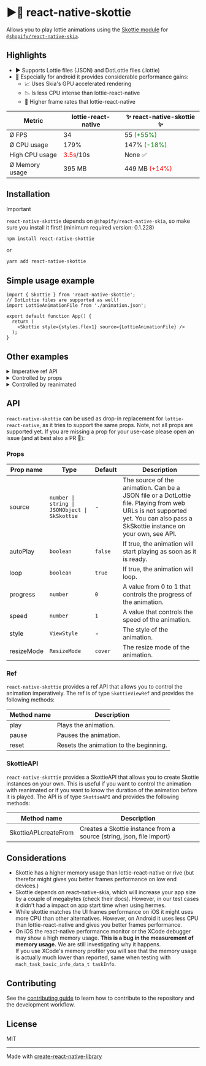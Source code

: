 # ▶️🌠 react-native-skottie

Allows you to play lottie animations using the [Skottie module](https://skia.org/docs/user/modules/skottie/)
for [`@shopify/react-native-skia`](https://github.com/Shopify/react-native-skia).

## Highlights

- ▶️ Supports Lottie files (JSON) and DotLottie files (.lottie)
- 🤖 Especially for android it provides considerable performance gains:
  - 📈 Uses Skia's GPU accelerated rendering
  - 📉 Is less CPU intense than lottie-react-native
  - 🏃 Higher frame rates that lottie-react-native

| Metric         | lottie-react-native                     | ✨ react-native-skottie ✨                     |
|----------------|-----------------------------------------|----------------------------------------------|
| Ø FPS          | 34                                      | 55 <span style="color:green">(+55%)</span>   |
| Ø CPU usage    | 179%                                    | 147% <span style="color:green">(-18%)</span> |
| High CPU usage | <span style="color:red">3.5s</span>/10s | None ✅                                       |
| Ø Memory usage | 395 MB                                  | 449 MB <span style="color:red">(+14%)</span> |

## Installation

> [!IMPORTANT]
> `react-native-skottie` depends on `@shopify/react-native-skia`, so make sure you install it first! (minimum required
> version: 0.1.228)

```sh
npm install react-native-skottie
```

or

```sh
yarn add react-native-skottie
```

## Simple usage example

```tsx
import { Skottie } from 'react-native-skottie';
// DotLottie files are supported as well!
import LottieAnimationFile from './animation.json';

export default function App() {
  return (
    <Skottie style={styles.flex1} source={LottieAnimationFile} />
  );
}
```

## Other examples

<details>
  <summary>Imperative ref API</summary>

```tsx
import { Skottie } from 'react-native-skottie';
import { Button } from 'react-native';

export default function App() {
  const skottieRef = useRef<SkottieViewRef>(null);

  return (
    <View>
      <Skottie
        ref={skottieRef}
        style={styles.flex1}
        source={LottieAnimationFile}
      />

      <Button
        title="Play"
        onPress={() => skottieRef.current?.play()}
      />
      <Button
        title="Pause"
        onPress={() => skottieRef.current?.pause()}
      />
      <Button
        title="Reset"
        onPress={() => skottieRef.current?.reset()}
      />
    </View>
  );
}

```

</details>

<details>
  <summary>Controlled by props</summary>

```tsx
import { Skottie } from 'react-native-skottie';
import { Button } from 'react-native';

export default function App() {
  const [isPlaying, setIsPlaying] = useState(false);

  return (
    <View>
      <Skottie
        autoPlay={isPlaying}
        style={styles.flex1}
        source={LottieAnimationFile}
      />

      <Button
        title="Play"
        onPress={() => setIsPlaying(true)}
      />
      <Button
        title="Pause"
        onPress={() => setIsPlaying(false)}
      />
    </View>
  );
}

```

</details>

<details>
  <summary>Controlled by reanimated</summary>

Note: React Natives Animated API is not supported yet.

```tsx
import { Skottie, SkottieAPI } from 'react-native-skottie';
import { useSharedValue, withTiming, Easing } from 'react-native-reanimated';

export default function App() {
  // A progress value from 0 to 1
  const progress = useSharedValue(0);

  // We need to run the animation on our own, therefor, we need to know the
  // animation's duration. We can either look that up from the lottie file,
  // or we can create the SkSkottie instance ourselves and get the duration:
  const skottieAnimation = useMemo(() => SkottieAPI.createFrom(lottieFile), []);
  const duration = skottieAnimation.duration;

  // Run the animation:
  useEffect(() => {
    // Will play the animation once …
    progress.value = withTiming(1, {
      duration: duration,
      easing: Easing.linear,
    });
    // … if you want to loop you could use withRepeat
  }, [duration]);

  return (
    <Skottie
      autoPlay={true}
      style={styles.flex1}
      source={LottieAnimationFile}
      // Pass the shared value to Skottie to drive the animation:
      progress={progress}
    />
  );
}

```

</details>

## API

`react-native-skottie` can be used as drop-in replacement for `lottie-react-native`, as it tries to support the same
props.
Note, not all props are supported yet. If you are missing a prop for your use-case please open an issue (and at best
also a PR 🤝):

### Props

| Prop name  | Type                                          | Default | Description                                                                                                                                                                   |
|------------|-----------------------------------------------|---------|-------------------------------------------------------------------------------------------------------------------------------------------------------------------------------|
| source     | `number \| string \| JSONObject \| SkSkottie` | -       | The source of the animation. Can be a JSON file or a DotLottie file. Playing from web URLs is not supported yet. You can also pass a SkSkottie instance on your own, see API. |
| autoPlay   | `boolean`                                     | `false` | If true, the animation will start playing as soon as it is ready.                                                                                                             |
| loop       | `boolean`                                     | `true`  | If true, the animation will loop.                                                                                                                                             |
| progress   | `number`                                      | `0`     | A value from 0 to 1 that controls the progress of the animation.                                                                                                              |
| speed      | `number`                                      | `1`     | A value that controls the speed of the animation.                                                                                                                             |
| style      | `ViewStyle`                                   | -       | The style of the animation.                                                                                                                                                   |
| resizeMode | `ResizeMode`                                  | `cover` | The resize mode of the animation.                                                                                                                                             |

### Ref

`react-native-skottie` provides a ref API that allows you to control the animation imperatively. The ref is of type
`SkottieViewRef` and provides the following methods:

| Method name | Description                            |
|-------------|----------------------------------------|
| play        | Plays the animation.                   |
| pause       | Pauses the animation.                  |
| reset       | Resets the animation to the beginning. |

### SkottieAPI

`react-native-skottie` provides a SkottieAPI that allows you to create Skottie instances on your own. This is useful if
you want to control the animation with reanimated or if you want to know the duration of the animation before it is
played. The API is of type `SkottieAPI` and provides the following methods:

| Method name           | Description                                                          |
|-----------------------|----------------------------------------------------------------------|
| SkottieAPI.createFrom | Creates a Skottie instance from a source (string, json, file import) |

## Considerations

- Skottie has a higher memory usage than lottie-react-native or rive (but therefor might gives you better frames
  performance on low end devices.)
- Skottie depends on react-native-skia, which will increase your app size by a couple of megabytes (check their docs).
  However, in our test cases it didn't had a impact on app start time when using hermes.
- While skottie matches the UI frames performance on iOS it might uses more CPU than other alternatives. However, on
  Android it uses less CPU than lottie-react-native and gives you better frames performance.
- On iOS the react-native performance monitor or the XCode debugger may show a high memory usage. **This is
  a bug in the measurement of memory usage.** We are still investigating why it happens.
  <br />If you use XCode's memory profiler you will see that the memory usage is actually much lower than reported, same
  when testing with `mach_task_basic_info_data_t taskInfo`.

## Contributing

See the [contributing guide](CONTRIBUTING.md) to learn how to contribute to the repository and the development workflow.

## License

MIT

---

Made with [create-react-native-library](https://github.com/callstack/react-native-builder-bob)
